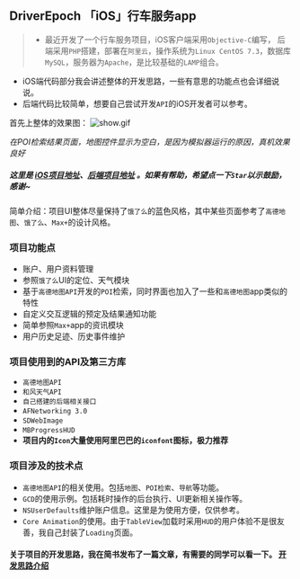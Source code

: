 ## **DriverEpoch** 「iOS」行车服务app 

> - 最近开发了一个行车服务项目，iOS客户端采用`Objective-C`编写， 后端采用`PHP`搭建，部署在`阿里云`，操作系统为`Linux CentOS 7.3`，数据库`MySQL`，服务器为`Apache`，是比较基础的`LAMP`组合。
- iOS端代码部分我会讲述整体的开发思路，一些有意思的功能点也会详细说说。
- 后端代码比较简单，想要自己尝试开发`API`的iOS开发者可以参考。

首先上整体的效果图：
![show.gif](http://omhjzsh8e.bkt.clouddn.com/show.gif)

*在POI检索结果页面，地图控件显示为空白，是因为模拟器运行的原因，真机效果良好*

##### 这里是 **[iOS项目地址](https://github.com/halohily/DriverEpoch)**、**[后端项目地址](https://github.com/halohily/DriverEpoch-Server)** 。如果有帮助，希望点一下`Star`以示鼓励，感谢~

简单介绍：项目UI整体尽量保持了`饿了么`的蓝色风格，其中某些页面参考了`高德地图`、`饿了么`、`Max+`的设计风格。
### 项目功能点
- 账户、用户资料管理
- 参照`饿了么`UI的定位、天气模块
- 基于`高德地图API`开发的`POI`检索，同时界面也加入了一些和`高德地图`app类似的特性
- 自定义交互逻辑的预定及结果通知功能
- 简单参照`Max+`app的资讯模块
- 用户历史足迹、历史事件维护

### 项目使用到的API及第三方库
- `高德地图API`
- `和风天气API`
- `自己搭建的后端相关接口`
- `AFNetworking 3.0`
- `SDWebImage`
- `MBProgressHUD`
- **项目内的`Icon`大量使用阿里巴巴的`iconfont`图标，极力推荐**

### 项目涉及的技术点
- `高德地图API`的相关使用。包括`地图`、`POI检索`、`导航`等功能。
- `GCD`的使用示例。包括耗时操作的后台执行、UI更新相关操作等。
- `NSUserDefaults`维护账户信息。这里是为使用方便，仅供参考。
- `Core Animation`的使用。由于`TableView`加载时采用`HUD`的用户体验不是很友善，我自己封装了`Loading`页面。



#### **关于项目的开发思路，我在简书发布了一篇文章，有需要的同学可以看一下。 [开发思路介绍](http://www.jianshu.com/p/264961e62de7)**
